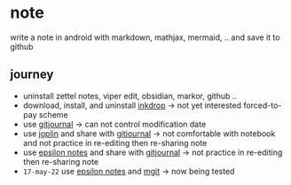 # note
write a note in android with markdown, mathjax, mermaid, .. and save it to github

## journey
+ uninstall zettel notes, viper edit, obsidian, markor, github ..
+ download, install, and uninstall [inkdrop](https://github.com/inkdropapp/releases) &rightarrow; not yet interested forced-to-pay scheme
+ use [gitjournal](https://github.com/GitJournal/GitJournal) &rightarrow; can not control modification date
+ use [joplin](https://github.com/laurent22/joplin) and share with [gitjournal](https://github.com/GitJournal/GitJournal) &rightarrow; not comfortable with notebook and not practice in re-editing then re-sharing note
+ use [epsilon notes](https://github.com/ekartoyev/epsilonnotes) and share with [gitjournal](https://github.com/GitJournal/GitJournal) &rightarrow; not practice in re-editing then re-sharing note
+ `17-may-22` use [epsilon notes](https://github.com/ekartoyev/epsilonnotes) and [mgit](https://github.com/maks/MGit) &rightarrow; now being tested

